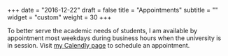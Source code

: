 +++
date = "2016-12-22"
draft = false
title = "Appointments"
subtitle = ""
widget = "custom"
weight = 30
+++

To better serve the academic needs of students, I am available by appointment most weekdays during business hours when the university is in session. Visit <a href="http://calendly.com/reaser"><i class="fa fa-calendar" aria-hidden="true"></i> my Calendly page</a> to schedule an appointment.
